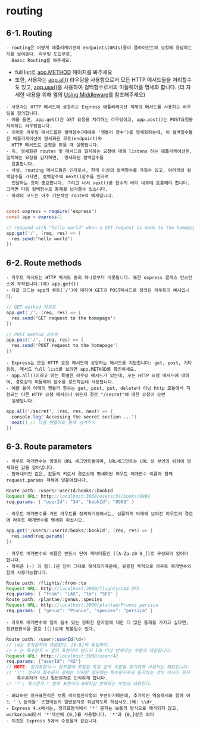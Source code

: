 # routing


## 6-1. Routing

    - routing은 어떻게 애플리케이션의 endpoints(URIs)들이 클라이언트의 요청에 응답하는지를 보여준다. 라우팅 도입부로, 
      Basic Routing를 봐주세요.
   - full list로 [app.METHOD](http://expressjs.com/en/4x/api.html#app.METHOD) 페이지를 봐주세요
   - 또한, 사용자는 [app.all()](http://expressjs.com/en/4x/api.html#app.all) 라우팅을 사용함으로서 모든 HTTP 메서드들을 처리할수도 있고, [app.use()](http://expressjs.com/en/4x/api.html#app.use)를 사용하여 컬백함수로서의 미들웨어를 명세화 합니다.
    (더 자세한 내용을 위해 옆의 [Using Middleware](http://expressjs.com/en/guide/using-middleware.html)를 참조해주세요)
    
    - 사용자는 HTTP 메서드에 상응하는 Express 애플리케이션 객체의 메서드를 사용하는 라우팅을 정의합니다. 
    - 예를 들면, app.get()은 GET 요청을 처리하는 라우팅이고, app.post()는 POST요청을 처리하는 라우팅입니다. 
    - 이러한 라우팅 메서드를은 컬백함수(때때로 '핸들러 함수')를 명세화하는데, 이 컬백함수들은 애플리케이션이 명세화된 루트(endpoint)와 
      HTTP 메서드로 요청을 받을 때 실행됩니다.
    - 즉, 명세화된 routes 및 메서드와 일치하는 요청에 대해 listens 하는 애플리케이션은, 일치하는 요청을 감지하면,  명세화된 컬백함수를 
      호출합니다.
    - 사실, routing 메서드들은 인자로서, 한개 이상의 컬백함수를 가질수 있고, 여러개의 컬백함수를 가지면, 컬백함수에 next()함수를 인자로
      전달하는 것이 중요합니다. 그리고 나서 next()를 함수의 바디 내부에 호출해야 합니다. 그러면 다음 컬백함수로 통제를 넘겨줄수 있습니다.
    - 아래의 코드는 아주 기본적인 route의 예제입니다.
~~~Java Script

const express = require('express')
const app = express()

// respond with "hello world" when a GET request is made to the homepage
app.get('/', (req, res) => {
  res.send('hello world')
})
~~~

## 6-2. Route methods
    - 라우트 메서드는 HTTP 메서드 중의 하나로부터 비롯됩니다. 또한 express 클래스 인스턴스에 부착됩니다.(예) app.get())
    - 다음 코드는 app의 루트('/')에 대하여 GET과 POST메서드로 정의된 라우트의 예시입니다.

~~~Java Script
// GET method 라우트
app.get('/', (req, res) => {
  res.send('GET request to the homepage')
})

// POST method 라우트
app.post('/', (req, res) => {
  res.send('POST request to the homepage')
})

~~~

    - Express는 모든 HTTP 요청 메서드에 상응하는 메서드를 지원합니다: get, post, 기타등등, 메서드 full list를 보려면 app.METHOD를 확인하세요.
    - app.all()이라고 하는 특별한 라우팅 메서드가 있는데, 모든 HTTP 요청 메서드에 대하여, 경로상의 미들웨어 함수를 로드하는데 사용됩니다.
    - 예를 들어 아래의 핸들러 함수는 get, post, put, delete나 아님 http 모듈에서 지원되는 다른 HTTP 요청 메서드나 뭐든지 경로 "/secret"에 대한 요청이 오면 
      실행됩니다. 
    
~~~Java Script
app.all('/secret', (req, res, next) => {
  console.log('Accessing the secret section ...')
  next() // 다음 핸들러로 통제 넘겨주기
})
~~~

## 6-3. Route parameters
    - 라우트 매개변수는 명명된 URL 세그먼트들이며, URL세그먼트는 URL 상 본인의 위치에 명세화된 값을 잡아냅니다.
    - 잡아내어진 값은, 값들의 키로서 경로상에 명세화된 라우트 매개변수 이름과 함께 request.params 객체에 덧붙여집니다. 
~~~Java Script
Route path: /users/:userId/books/:bookId
Request URL: http://localhost:3000/users/34/books/8989
req.params: { "userId": "34", "bookId": "8989" }
~~~
    - 라우트 매개변수를 가진 라우트를 정의하기위해서는, 심플하게 아래에 보여진 라우트의 경로에 라우트 매개변수를 명세화 하십시오.

~~~Java Script
app.get('/users/:userId/books/:bookId', (req, res) => {
  res.send(req.params)
})
~~~
    - 라우트 매개변수의 이름은 반드시 단어 캐릭터들인 ([A-Za-z0-9_])로 구성되어 있어야 합니다.
    - 하이픈 (-) 과 점(.)은 단어 그대로 해석되기때문에, 유용한 목적으로 라우트 매개변수와 함께 사용가능합니다.

~~~Java Script
Route path: /flights/:from-:to
Request URL: http://localhost:3000/flights/LAX-SFO
req.params: { "from": "LAX", "to": "SFO" }
Route path: /plantae/:genus.:species
Request URL: http://localhost:3000/plantae/Prunus.persica
req.params: { "genus": "Prunus", "species": "persica" }
~~~
    - 라우트 매개변수에 일치 될수 있는 정확한 문자열에 대한 더 많은 통제를 가지고 싶다면, 정규표현식을 괄호 (())상에 덧붙일수 있다.
~~~Java Script
Route path: /user/:userId(\d+) 
// \d는 숫자문자에 대응된다. [0-9]와 동일하다.
// + 는 특수문자 + 앞의 표현식이 반드시 1회 이상 반복되는 부분과 대응됩니다.
Request URL: http://localhost:3000/user/42
req.params: {"userId": "42"}
// NOTE: 정규표현식-> 문자열에 포함된 특정 문자 조합을 찾기위해 사용되는 패턴입니다. 
// '\': 정규식 특수문자 중에는 어떠한 경우에는 특수문자로써 동작하는 것이 아니라 문자 그대로 일반 문자로 사용될 수 있는 문자 앞에 백슬래시(\)가 있으면
    특수문자가 아닌 일반문자로 인식하게 합니다. 
// '*': 특수문자 * 앞의 표현식이 0회이상 반복되는 부분과 대응된다.
~~~

   
    - 왜냐하면 정규표현식은 보통 리터럴문자열의 부분이기때문에, 추가적인 역슬래시와 함께 어느 ' \ 문자들' 조합이든지 일반문자로 취급하도록 하십시오.(예: \\d+_
    - Express 4.x에서는, 정규표현식에서 '*' 문자는 보통의 방식으로 해석되지 않고, workaround로서 '*'대신에 {0,}를 사용합니다. '*'과 {0,}같은 의미
    - 이것은 Express 5에서 수정될거 같습니다. 






